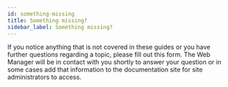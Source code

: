 ```yaml
---
id: something-missing
title: Something missing?
sidebar_label: Something missing?
---
```


If you notice anything that is not covered in these guides or you have further questions regarding a topic, please fill out this form. The Web Manager will be in contact with you shortly to answer your question or in some cases add that information to the documentation site for site administrators to access.

